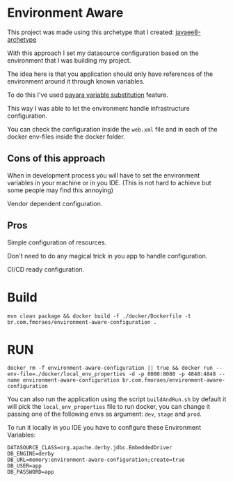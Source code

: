 # Environment Aware

This project was made using this archetype that I created: [javaee8-archetype](https://github.com/felipe-alves-moraes/javaee8-archetype)

With this approach I set my datasource configuration based on the environment that I was building my project.

The idea here is that you application should only have references of the environment around it through known variables.

To do this I've used [payara variable substitution](https://docs.payara.fish/documentation/payara-server/server-configuration/var-substitution/types-of-variables.html) feature. 

This way I was able to let the environment handle infrastructure configuration.

You can check the configuration inside the `web.xml` file and in each of the docker env-files inside the docker folder.

## Cons of this approach
When in development process you will have to set the environment variables in your machine or in you IDE. (This is not hard to achieve but some people may find this annoying)

Vendor dependent configuration.

## Pros
Simple configuration of resources.

Don't need to do any magical trick in you app to handle configuration.

CI/CD ready configuration.

# Build
`mvn clean package && docker build -f ./docker/Dockerfile -t br.com.fmoraes/environment-aware-configuration .`

# RUN

`docker rm -f environment-aware-configuration || true && docker run --env-file=./docker/local_env_properties -d -p 8080:8080 -p 4848:4848 --name environment-aware-configuration br.com.fmoraes/environment-aware-configuration`

You can also run the application using the script `buildAndRun.sh` by default it will pick the `local_env_properties` file to run docker, you can change it passing one of the following envs as argument: `dev`, `stage` and `prod`.

To run it locally in you IDE you have to configure these Environment Variables:

```
DATASOURCE_CLASS=org.apache.derby.jdbc.EmbeddedDriver
DB_ENGINE=derby
DB_URL=memory:environment-aware-configuration;create=true
DB_USER=app
DB_PASSWORD=app
```

